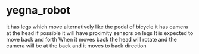 # yegna_robot
it has legs which move alternatively like the pedal of bicycle
it has camera at the head
if possible it will have proximity sensors on legs
It is expected to move back and forth
When it moves back the head will rotate and the camera will be at the back 
and it moves to back direction

